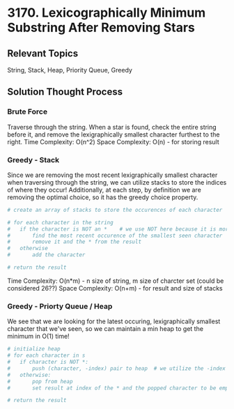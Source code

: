 # 3170. Lexicographically Minimum Substring After Removing Stars

## Relevant Topics

String, Stack, Heap, Priority Queue, Greedy

## Solution Thought Process

### Brute Force

Traverse through the string. When a star is found, check the entire string before it, and remove the lexigraphically smallest character furthest to the right.
Time Complexity: O(n^2)
Space Complexity: O(n) - for storing result

### Greedy - Stack

Since we are removing the most recent lexigraphically smallest character when traversing through the string, we can utilize stacks to store the indices of where they occur! Additionally, at each step, by definition we are removing the optimal choice, so it has the greedy choice property.

```python
# create an array of stacks to store the occurences of each character

# for each character in the string
#   if the character is NOT an *    # we use NOT here because it is more likely that the character isn't a *
#       find the most recent occurence of the smallest seen character
#       remove it and the * from the result
#   otherwise
#       add the character

# return the result
```

Time Complexity: O(n\*m) - n size of string, m size of charcter set (could be considered 26??)
Space Complexity: O(n+m) - for result and size of stacks

### Greedy - Priorty Queue / Heap

We see that we are looking for the latest occuring, lexigraphically smallest character that we've seen, so we can maintain a min heap to get the minimum in O(1) time!

```python
# initialize heap
# for each character in s
#   if character is NOT *:
#       push (character, -index) pair to heap  # we utilize the -index becaus we want the maximal index (latest) occurence
#   otherwise:
#       pop from heap
#       set result at index of the * and the popped character to be empty

# return the result
```